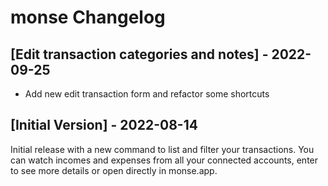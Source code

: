 # monse Changelog

## [Edit transaction categories and notes] - 2022-09-25

- Add new edit transaction form and refactor some shortcuts

## [Initial Version] - 2022-08-14

Initial release with a new command to list and filter your transactions. You can watch incomes and expenses from all your connected accounts, enter to see more details or open directly in monse.app. 
